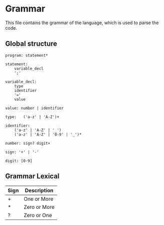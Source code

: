 # Grammar

This file contains the grammar of the language, which is used to parse the code.

## Global structure

```antlr
program: statement*

statement:
    variable_decl
    ';'

variable_decl:
    type
    identifier
    '='
    value

value: number | identifier

type:   ('a-z' | 'A-Z')+

identifier:
    ('a-z' | 'A-Z' | '_')
    ('a-z' | 'A-Z' | '0-9' | '_')*

number: sign? digit+

sign: '+' | '-'

digit: [0-9]
```

## Grammar Lexical

| Sign  | Description   |
| ----- | ------------- |
| +     | One or More   |
| *     | Zero or More  |
| ?     | Zero or One   |

